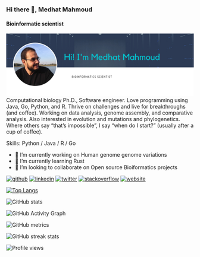 ### Hi there 👋, Medhat Mahmoud
#### Bioinformatic scientist
![link](https://github.com/MeHelmy/MeHelmy/blob/main/medhat_banner.png)  
Computational biology Ph.D., Software engineer. Love programming using Java, Go, Python, and R. Thrive on challenges and live for breakthroughs (and coffee). Working on data analysis, genome assembly, and comparative analysis. Also interested in evolution and mutations and phylogenetics. Where others say “that’s impossible”, I say “when do I start?” (usually after a cup of coffee).

Skills: Python / Java / R / Go 

- 🔭 I’m currently working on Human genome genome variations 
- 🌱 I’m currently learning Rust 
- 👯 I’m looking to collaborate on Open source Bioiformatics projects 


[<img src='https://cdn.jsdelivr.net/npm/simple-icons@3.0.1/icons/github.svg' alt='github' height='40'>](https://github.com/MeHelmy)  [<img src='https://cdn.jsdelivr.net/npm/simple-icons@3.0.1/icons/linkedin.svg' alt='linkedin' height='40'>](https://www.linkedin.com/in/medhat-mahmoud-3970b665/)  [<img src='https://cdn.jsdelivr.net/npm/simple-icons@3.0.1/icons/twitter.svg' alt='twitter' height='40'>](https://twitter.com/MedhatHelmy7)  [<img src='https://cdn.jsdelivr.net/npm/simple-icons@3.0.1/icons/stackoverflow.svg' alt='stackoverflow' height='40'>](https://stackoverflow.com/users/1798298)  [<img src='https://cdn.jsdelivr.net/npm/simple-icons@3.0.1/icons/icloud.svg' alt='website' height='40'>](https://fritzsedlazeck.github.io/)  

[![Top Langs](https://github-readme-stats.vercel.app/api/top-langs/?username=MeHelmy)](https://github.com/anuraghazra/github-readme-stats)

![GitHub stats](https://github-readme-stats.vercel.app/api?username=MeHelmy&show_icons=true)  

![GitHub Activity Graph](https://activity-graph.herokuapp.com/graph?username=MeHelmy)  

![GitHub metrics](https://metrics.lecoq.io/MeHelmy)  

![GitHub streak stats](https://github-readme-streak-stats.herokuapp.com/?user=MeHelmy)  

![Profile views](https://gpvc.arturio.dev/MeHelmy)  



<!--
**MeHelmy/MeHelmy** is a ✨ _special_ ✨ repository because its `README.md` (this file) appears on your GitHub profile.

Here are some ideas to get you started:

- 🔭 I’m currently working on ...
- 🌱 I’m currently learning ...
- 👯 I’m looking to collaborate on ...
- 🤔 I’m looking for help with ...
- 💬 Ask me about ...
- 📫 How to reach me: ...
- 😄 Pronouns: ...
- ⚡ Fun fact: ...
-->

